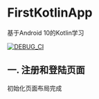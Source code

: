 # FirstKotlinApp
基于Android 10的Kotlin学习

[![DEBUG_CI](https://github.com/ZeroDevi1/FirstKotlinApp/actions/workflows/blank.yml/badge.svg)](https://github.com/ZeroDevi1/FirstKotlinApp/actions/workflows/blank.yml)

## 一. 注册和登陆页面
初始化页面布局完成
